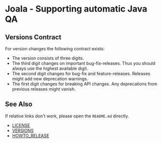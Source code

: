 # Joala - Supporting automatic Java QA

## Versions Contract

For version changes the following contract exists:

* The version consists of three digits.
* The third digit changes on important bug-fix-releases. Thus you should always use the highest available digit.
* The second digit changes for bug-fix and feature-releases. Releases might add new deprecation warnings.
* The first digit changes for breaking API changes. Any deprecations from previous releases might vanish.

## See Also

If relative links don't work, please open the `README.md` directly.

* [LICENSE][]
* [VERSIONS][]
* [HOWTO_RELEASE][]

<!-- Links -->

[HOWTO_RELEASE]: <./HOWTO_RELEASE.md> "(relative) Documentation how to perform a Joala Release"
[VERSIONS]: <./VERSIONS.md> "(relative) Overview of changes"
[LICENSE]: <./LICENSE.md> "(relative) The License"
